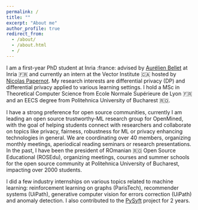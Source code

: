 ```yaml
---
permalink: /
title: ""
excerpt: "About me"
author_profile: true
redirect_from: 
  - /about/
  - /about.html
  - /
---
```


I am a first-year PhD student at Inria :france: advised by [Aurélien Bellet](http://researchers.lille.inria.fr/abellet/) at Inria 🇫🇷 and currently an intern at the Vector Institute 🇨🇦 hosted by [Nicolas Papernot](https://www.papernot.fr/). My research interests are differential privacy (DP) and differential privacy applied to various learning settings.  I hold a MSc in Theoretical Computer Science from Ecole Normale Supérieure de Lyon 🇫🇷 and an EECS degree from Politehnica University of Bucharest 🇷🇴.

I have a strong preference for open source communities, currently I am leading an open source trustworthy-ML research group for OpenMined, with the goal of helping students connect with researchers and collaborate on topics like privacy, fairness, robustness for ML or privacy enhancing technologies in general. We are coordinating over 40 members, organizing monthly meetings, aperiodical reading seminars or research presentations. In the past, I have been the president of ROmanian :romania: Open Source Educational (ROSEdu), organizing meetings, courses and summer schools for the open source community at Politehnica University of Bucharest, impacting over 2000 students.


I did a few industry internships on various topics related to machine learning: reinforcement learning on graphs (ParisTech), recommender systems (UiPath), generative computer vision for errors correction (UiPath) and anomaly detection. I also contributed to the [PySyft](https://github.com/OpenMined/PySyft) project for 2 years.